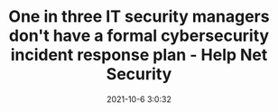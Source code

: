 ---
"title": "One in three IT security managers don't have a formal cybersecurity incident response plan - Help Net Security"
"date": "2021-10-6 3:0:32"
"feed_name": "GOOGLENEWSCONSTRUCTION"
"feed_website": "https://news.google.com/search?q=construction%2Bincident&hl=en-US&gl=US&ceid=US:en"
"feed_rss": "https://news.google.com/rss/search?q=construction%2Bincident&hl=en-US&gl=US&ceid=US:en"
"link": "https://www.helpnetsecurity.com/2021/10/06/response-plan-cybersecurity/"
"source": "{'href': 'https://www.helpnetsecurity.com', 'title': 'Help Net Security'}"
"file": "_posts/2021-1-1-ca41d150da4dc1939725da183b6808237d205b2a.md"
"accident": "0"
"drilling": "0"
"dead": "0"
"injured": "0"
"arrested": "0"
"place": "unknown place"
"where": "unknown site"
"causes": "unknown"
"place_uri": "unknown place"
---